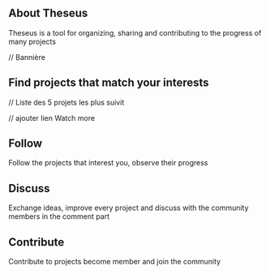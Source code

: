 ## About Theseus

Theseus is a tool for organizing, sharing and contributing to the progress of many projects 

// Bannière



## Find projects that match your interests

// Liste des 5 projets les plus suivit

// ajouter lien Watch more



##  Follow

Follow the projects that interest you, observe their progress

##  Discuss

Exchange ideas, improve every project and discuss with the community members in the comment part

##  Contribute

Contribute to projects become member and join the community 

